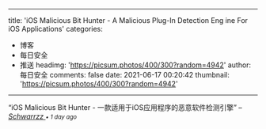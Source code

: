 
---
title: 'iOS Malicious Bit Hunter - A Malicious Plug-In Detection Eng ine For iOS Applications'
categories: 
 - 博客
 - 每日安全
 - 推送
headimg: 'https://picsum.photos/400/300?random=4942'
author: 每日安全
comments: false
date: 2021-06-17 00:20:42
thumbnail: 'https://picsum.photos/400/300?random=4942'
---

<div>   
<q>iOS Malicious Bit Hunter - 一款适用于iOS应用程序的恶意软件检测引擎</q>
–
<cite>
<a class="text-muted" href="https://sec.today/user/6aacb56f-3f9d-4f8f-a589-e59e2ffe008b/pushes/">
Schwarrzz
</a>
<span class="text-muted"><small>• 1 day ago</small></span>
</cite>
  
</div>
            